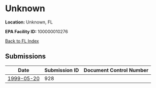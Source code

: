 # Unknown

**Location:** Unknown, FL

**EPA Facility ID:** 100000010276

[Back to FL Index](../../index.md)

## Submissions

| Date | Submission ID | Document Control Number |
|------|--------------|-------------------------|
| [1999-05-20](submissions/928.md) | 928 |  |
